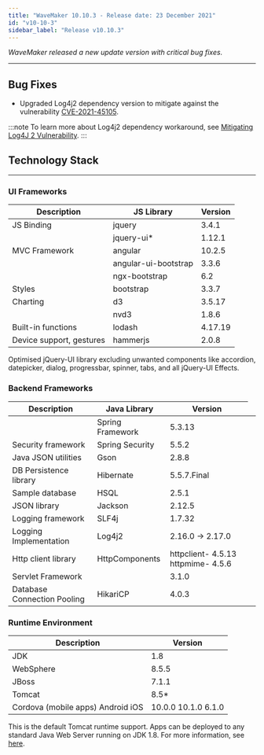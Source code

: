 ```yaml
---
title: "WaveMaker 10.10.3 - Release date: 23 December 2021"
id: "v10-10-3"
sidebar_label: "Release v10.10.3"
---
```

*WaveMaker released a new update version with critical bug fixes.*

---

## Bug Fixes

- Upgraded Log4j2 dependency version to mitigate against the vulnerability [CVE-2021-45105](https://nvd.nist.gov/vuln/detail/CVE-2021-45105).

:::note
To learn more about Log4j2 dependency workaround, see [Mitigating Log4J 2 Vulnerability](/learn/blog/2021/12/13/zero-day-vulnerability).
:::

## Technology Stack

---

### UI Frameworks

| Description | JS Library | Version |
| --- | --- | --- |
| JS Binding | jquery | 3.4.1 |
|  | jquery-ui* | 1.12.1 |
| MVC Framework | angular | 10.2.5 |
|  | angular-ui-bootstrap | 3.3.6 |
|  | ngx-bootstrap | 6.2 |
| Styles | bootstrap | 3.3.7 |
| Charting | d3 | 3.5.17 |
|  | nvd3 | 1.8.6 |
| Built-in functions | lodash | 4.17.19|
| Device support, gestures | hammerjs | 2.0.8 |

Optimised jQuery-UI library excluding unwanted components like accordion, datepicker, dialog, progressbar, spinner, tabs, and all jQuery-UI Effects.

### Backend Frameworks

| Description | Java Library | Version |
| --- | --- | --- |
|  | Spring Framework  |5.3.13|
| Security framework | Spring Security  | 5.5.2|
| Java JSON utilities | Gson  |  2.8.8|
| DB Persistence library | Hibernate | 5.5.7.Final|
| Sample database | HSQL | 2.5.1|
| JSON library | Jackson  |  2.12.5|
| Logging framework | SLF4j  |1.7.32 |
| Logging Implementation | Log4j2  <td className="versiontdbgcolor">  2.16.0 -> 2.17.0</td>|
| Http client library | HttpComponents | httpclient- 4.5.13   httpmime- 4.5.6 |
| Servlet Framework |  | 3.1.0 |
|Database Connection Pooling | HikariCP | 4.0.3 |

### Runtime Environment

| Description | Version |
| --- | --- |
| JDK | 1.8 |
| WebSphere | 8.5.5 |
| JBoss | 7.1.1 |
| Tomcat | 8.5* |
| Cordova (mobile apps)   Android   iOS | 10.0.0   10.1.0    6.1.0 |

This is the default Tomcat runtime support. Apps can be deployed to any standard Java Web Server running on JDK 1.8. For more information, see [here](/learn/app-development/deployment/deployment-web-server).